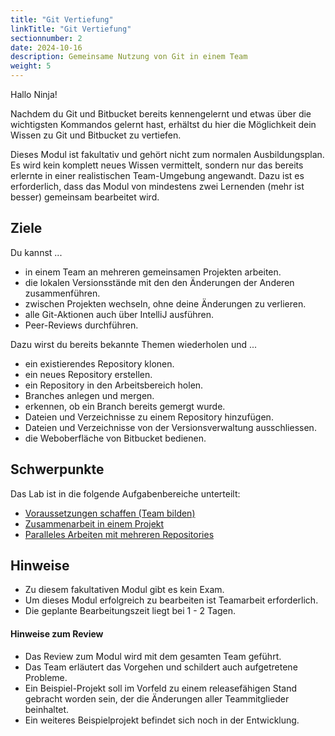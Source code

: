 ```yaml
---
title: "Git Vertiefung"
linkTitle: "Git Vertiefung"
sectionnumber: 2
date: 2024-10-16
description: Gemeinsame Nutzung von Git in einem Team
weight: 5
---
```


Hallo Ninja!

Nachdem du Git und Bitbucket bereits kennengelernt und etwas über die wichtigsten Kommandos gelernt hast,
erhältst du hier die Möglichkeit dein Wissen zu Git und Bitbucket zu vertiefen.

Dieses Modul ist fakultativ und gehört nicht zum normalen Ausbildungsplan. Es wird kein komplett neues Wissen vermittelt,
sondern nur das bereits erlernte in einer realistischen Team-Umgebung angewandt. Dazu ist es erforderlich, dass das Modul
von mindestens zwei Lernenden (mehr ist besser) gemeinsam bearbeitet wird.

## Ziele

Du kannst ...

- in einem Team an mehreren gemeinsamen Projekten arbeiten.
- die lokalen Versionsstände mit den den Änderungen der Anderen zusammenführen.
- zwischen Projekten wechseln, ohne deine Änderungen zu verlieren.
- alle Git-Aktionen auch über IntelliJ ausführen.
- Peer-Reviews durchführen.

Dazu wirst du bereits bekannte Themen wiederholen und ...

- ein existierendes Repository klonen.
- ein neues Repository erstellen.
- ein Repository in den Arbeitsbereich holen.
- Branches anlegen und mergen.
- erkennen, ob ein Branch bereits gemergt wurde.
- Dateien und Verzeichnisse zu einem Repository hinzufügen.
- Dateien und Verzeichnisse von der Versionsverwaltung ausschliessen.
- die Weboberfläche von Bitbucket bedienen.

## Schwerpunkte

Das Lab ist in die folgende Aufgabenbereiche unterteilt:

- [Voraussetzungen schaffen (Team bilden)](preliminaries)
- [Zusammenarbeit in einem Projekt](collaboration)
- [Paralleles Arbeiten mit mehreren Repositories](parallel-processing)

## Hinweise

- Zu diesem fakultativen Modul gibt es kein Exam.
- Um dieses Modul erfolgreich zu bearbeiten ist Teamarbeit erforderlich.
- Die geplante Bearbeitungszeit liegt bei 1 - 2 Tagen.

#### Hinweise zum Review

- Das Review zum Modul wird mit dem gesamten Team geführt.
- Das Team erläutert das Vorgehen und schildert auch aufgetretene Probleme.
- Ein Beispiel-Projekt soll im Vorfeld zu einem releasefähigen Stand gebracht worden sein, der die Änderungen aller Teammitglieder beinhaltet.
- Ein weiteres Beispielprojekt befindet sich noch in der Entwicklung.
